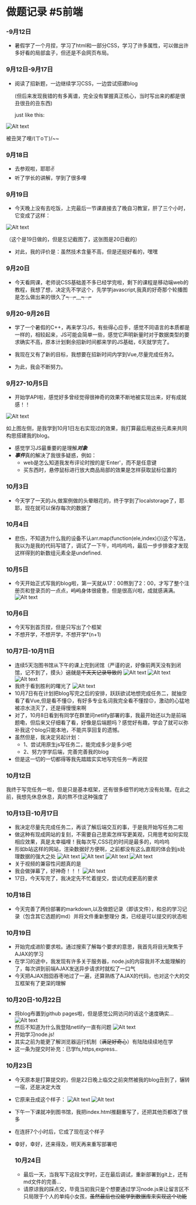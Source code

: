 # 做题记录 #5前端 
### -9月12日
+ 暑假学了一个月捏，学习了html和一部分CSS，学习了许多属性，可以做出许多好看的局部盒子，但还是不会网页布局。
  
### 9月12日-9月17日
+ 阅读了招新题，一边继续学习CSS，一边尝试搭建blog

  (但后来发现我错的有多离谱，完全没有掌握真正核心，当时写出来的都是很丑很丑的丑东西)

  just like this:

![Alt text](task1/images/md18.png)

被丑哭了哩/(ㄒoㄒ)/~~

### 9月18日
+ 去参观啦，耶耶✌ 
+ 听了学长的讲解，学到了很多哩
  
### 9月19日
+ 今天晚上没有去吃饭，上完最后一节课直接去了晚自习教室，肝了三个小时，它变成了这样：
  
 ![Alt text](task1/images/md17.png)

  （这个是19日做的，但是忘记截图了，这张图是20日截的）
+ 对此，我的评价是：虽然技术含量不高，但是还挺好看的，嘿嘿
  
### 9月20日
+ 今天看网课，老师说CSS基础差不多已经学完啦，剩下的课程是移动端web的教程，我想了想，决定先不学这个，先学学javascript,我真的好奇那个轮播图是怎么做出来的很久了┭┮﹏┭┮

### 9月20-9月26日
+ 学了一个暑假的C++，再来学习JS，有些得心应手，感觉不同语言的本质都是一样的，相较起来，JS可能会简单一些，感觉它声明新量时对于数据类型的要求确实不高，原本计划剩余招新时间都来学的JS基础，6天就学完了。
+ 我现在又有了新的目标，我想要在招新时间内学到Vue,尽量完成任务2。
  

+ 为此，我会不断努力。

### 9月27-10月5日
+ 开始学API啦，感觉好多曾经觉得很神奇的效果不断地被实现出来，好有成就感！！
  
![Alt text](task1/images/md16.png)

如上图左侧，是我学到10月1日左右实现过的效果，我打算最后用这些元素来共同构思搭建我的blog。
+ 感觉学习JS最重要的是理解***对象***
+ ***事件***真的解决了我很多疑惑，例如：
   + web是怎么知道我发布评论时按的是'Enter'，而不是任意键
   + 买东西时，悬停鼠标进行放大商品局部的效果是怎样获取鼠标位置的

### 10月3日
+ 今天学了一天的Js,做案例做的头晕眼花的，终于学到了localstorage了，耶耶，现在就可以保存每次的数据了

### 10月4日
+ 悲伤，不知道为什么我的设备不认arr.map(function(ele,index){})这个写法，我以为是我的代码写错了，调试了一下午，呜呜呜呜，最后一步步排查才发现这样得到的新数组元素全是undefined.
  
### 10月5日
+ 今天开始正式写我的blog啦，第一天就从17：00熬到了2：00，才写了整个注册页和登录页的一点点，~~呜呜~~身体很疲惫，但是很高兴啦，成就感满满。
  ![Alt text](task1/images/md15.png)
### 10月6日
+ 今天写到首页捏，但是只写出了个框架
+ 不想开学，不想开学，不想开学*(n+1)
  
### 10月7日-10月11日
+ 连续5天泡图书馆从下午的课上完到闭馆（严谨的说，好像前两天没有到闭馆，记不到了，摸头）~~这就是不天天记录导致的~~
  ![Alt text](task1/images/md14.png)
  ![Alt text](task1/images/md13.png)
  ![Alt text](task1/images/md12.png)
+ 我终于看到胜利的曙光了
  ![Alt text](task1/images/md11.png)
+ 10月7日有在计划把blog写完之后的安排，跃跃欲试地想完成任务二，就抽空看了看Vue,但是看不懂😔，有好多专业名词我完全看不懂捏😔，激动的心猛地被凉水浇灭了，还是得慢慢来啊
+ 对了，10月8日看到有同学在群里问netlify部署的事，我最开始还以为是前端题嘞，但后来又仔细看了看，好像是后端题吗？感觉好有趣，学会了就可以弥补我这个blog只能本地，不能共享回复的遗憾。
+ 虽然但是，我决定另起计划：
    + 1、尝试用原生js写任务二，能完成多少是多少吧
    + 2、努力学学后端，完善完善我的blog
+ 但是这一切的一切都得等我先踏踏实实地写完任务一再说捏
  
### 10月12日
我终于写完任务一啦，但是只是基本框架，还有很多细节的地方没有处理。在此之前，我想先休息休息，真的熬不住这种强度了

### 10月13日-10月17日
+ 我决定尽量先完成任务二，再谈了解后端交互的事，于是我开始写任务二啦
+ 做这种有现成网站的复刻，不需要自己思索怎样写更美观，只用思考如何实现相应效果，真是太幸福哩！我每次写,CSS花的时间是最多的，呜呜呜
+ 形如b站这样的网站，渲染数据好方便啊，之前都没有这么直观的体会到js处理数据的强大之处
  ![Alt text](task1/images/md10.png)
 ![Alt text](task1/images/md9.png)
 ![Alt text](task1/images/md8.png)
 ![Alt text](task1/images/md7.png)
+ 关于视频的兼容性问题真的是
+ 我会做弹幕了，好神奇！！！
  ![Alt text](task1/images/md6.png)
+ 17日，今天写完了，我决定先不忙着提交，尝试完成更高的要求
  
### 10月18日
+ 今天完善了两份部署的markdown,以及做题记录（即该文件），和总的学习记录（包含其它选题的md）并将文件重新整理分
类，已经是可以提交的状态啦

### 10月19日
+ 开始完成进阶要求啦。通过搜索了解每个要求的意思，我首先将目光聚焦于AJAX的学习
+ 在学习的途中，我发现有许多关于服务器，node.js的内容我并不太能理解的了，每次讲到前端AJAX发送异步请求时就松了一口气
+ 今天把AJAX囫囵吞枣地过了一遍，还算熟练了AJAX的代码，也对这个大的交互框架有了更深的理解
  
### 10月20日-10月22日
+ 将blog布置到github pages啦，但是感觉公网访问的话这个速度确实...
  ![Alt text](task1/images/md5.png)
+ 然后不知道为什么我登陆netlify一直有问题
   ![Alt text](task1/images/md1.png)
+ 开始学习node.js!
+ 其实之前为能更了解浏览器运行机制（~~满足好奇心~~）有陆陆续续地在学
+ 这一条为提交时补充：已学fs,https,express..
  
  
### 10月23日
+ 今天原本是打算提交的，但是22日晚上临交之前突然被我的blog丑到了，辗转一宿，还是决定大改
+ 它原来丑成这个样子：
  ![Alt text](task1/images/md2.png)
  ![Alt text](task1/images/md3.png)
+ 下午一下课就冲到图书馆，我把index.html推翻重写了，还把其他页都改了很多
+ 在连肝7个小时后，它成了现在这个样子
+ 幸好，幸好，还来得及，明天再来重写部署吧
  
  ### 10月24日
  + 最后一天，当我写下这段文字时，正在最后调试，重新部署到git上，还有md文件的完善...
  + 请原谅我的踩点交，毕竟当初我只是个想要通过学习node.js来让留言区不只局限于个人的单纯小女孩，~~虽然最后也没能学到数据库来实现这个功能~~